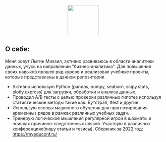 <div id="header" align="center">
  <img src="https://media.giphy.com/media/M9gbBd9nbDrOTu1Mqx/giphy.gif" width="100"/>
</div>

## О себе:
Меня зовут Лыгин Михаил, активно развиваюсь в области аналитики данных, учусь на направлении "бизнес-аналитика". Для повышения своих навыков прошел ряд курсов и реализовал учебные проекты, которые представлены в данном репозитории.
- Активно использую Python (pandas, numpy, seaborn, scipy.stats, plotly.express) для загрузки, обработки и анализа данных.
- Проводил A/B тесты с целью проверки различных гипотез используя статистические методы такие как: Бутстрап, ttest и другие.
- Использую основы машинного обучения для прогнозирования временныз рядов в рамках различных учебных задач.
- Тренерую логическое мышления регулярной игрой в шахматы и поисках причинно-следственных связей. Участвую в различных конференциях(пишу статьи и тезисы). Сборкник за 2022 год: https://myeduconf.ru/ 
